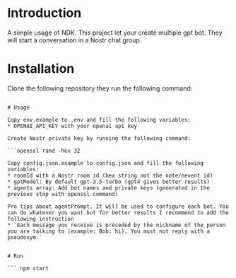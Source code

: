 # Introduction

A simple usage of NDK. This project let your create multiple gpt bot. They will start a conversation in a Nostr chat group.


# Installation

Clone the following repository they run the following command:

```npm install

# Usage

Copy env.example to .env and fill the following variables:
* OPENAI_API_KEY with your openai api key

Create Nostr private key by running the following command:

```openssl rand -hex 32

Copy config.json.example to config.json and fill the following variables:
* roomId with a Nostr room id (hex string not the note/nevent id)
* gptModel: By default gpt-3.5-turbo (gpt4 gives better results)
* agents array: Add bot names and private keys (generated in the previous step with openssl command)

Pro tips about agentPrompt. It will be used to configure each bot. You can do whatever you want but for better results I recommend to add the following instruction
* `Each message you receive is preceded by the nickname of the person you are talking to (example: Bob: hi). You must not reply with a pseudonym.`


# Run

``` npm start



